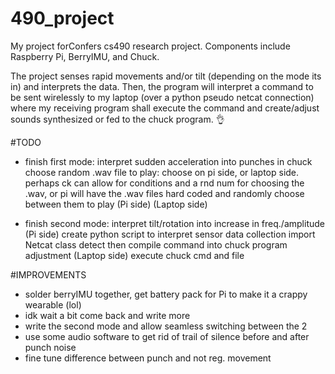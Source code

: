 # 490_project
My project forConfers cs490 research project. Components include Raspberry Pi, BerryIMU, and Chuck.

The project senses rapid movements and/or tilt (depending on the mode its in) and interprets the data. 
Then, the program will interpret a command to be sent wirelessly to my laptop (over a python pseudo 
netcat connection) where my receiving program shall execute the command and create/adjust sounds
synthesized or fed to the chuck program. :ok_hand:

#TODO

- finish first mode: interpret sudden acceleration into punches in chuck
    choose random .wav file to play: choose on pi side, or laptop side. perhaps ck
    can allow for conditions and a rnd num for choosing the .wav, or pi will have the
    .wav files hard coded and randomly choose between them to play
    (Pi side)
    (Laptop side)
    
    
- finish second mode: interpret tilt/rotation into increase in freq./amplitude
    (Pi side)
    create python script to interpret sensor data collection
    import Netcat class
    detect then compile command into chuck program adjustment
    (Laptop side)
    execute chuck cmd and file
    
#IMPROVEMENTS
- solder berryIMU together, get battery pack for Pi to make it a crappy wearable (lol)
- idk wait a bit come back and write more
- write the second mode and allow seamless switching between the 2
- use some audio software to get rid of trail of silence before and after punch noise
- fine tune difference between punch and not reg. movement
